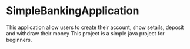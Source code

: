 # SimpleBankingApplication
This application allow users to create their account, show setails, deposit and withdraw their money 
This project is a simple java project for beginners.
